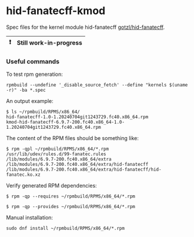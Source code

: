 # hid-fanatecff-kmod
Spec files for the kernel module hid-fanatecff [gotzl/hid-fanatecff](https://github.com/gotzl/hid-fanatecff). 

| :exclamation: | Still work-in-progress  |
|---------------|:------------------------|


### Useful commands

To test rpm generation:
```
rpmbuild --undefine '_disable_source_fetch' --define "kernels $(uname -r)" -ba *.spec
```

An output example:
```
$ ls ~/rpmbuild/RPMS/x86_64/
hid-fanatecff-1.0-1.20240704git1243729.fc40.x86_64.rpm
kmod-hid-fanatecff-6.9.7-200.fc40.x86_64-1.0-1.20240704git1243729.fc40.x86_64.rpm
```

The content of the RPM files should be something like:
```
$ rpm -qpl ~/rpmbuild/RPMS/x86_64/*.rpm
/usr/lib/udev/rules.d/99-fanatec.rules
/lib/modules/6.9.7-200.fc40.x86_64/extra
/lib/modules/6.9.7-200.fc40.x86_64/extra/hid-fanatecff
/lib/modules/6.9.7-200.fc40.x86_64/extra/hid-fanatecff/hid-fanatec.ko.xz
```

Verify generated RPM dependencies:
```
$ rpm -qp --requires ~/rpmbuild/RPMS/x86_64/*.rpm

$ rpm -qp --provides ~/rpmbuild/RPMS/x86_64/*.rpm
```

Manual installation:
```
sudo dnf install ~/rpmbuild/RPMS/x86_64/*.rpm
```
